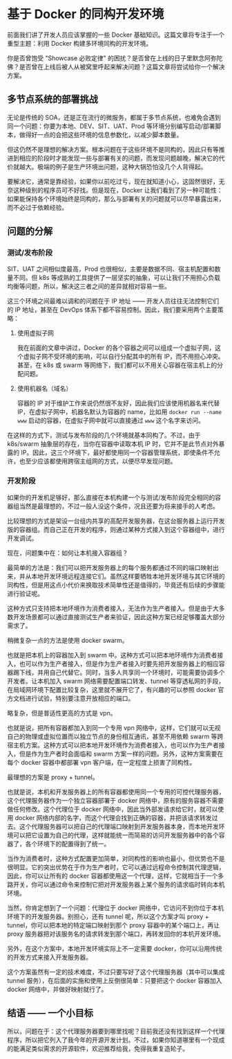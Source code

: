 # 基于 Docker 的同构开发环境

前面我们讲了开发人员应该掌握的一些 Docker 基础知识。这篇文章将专注于一个重型主题：利用 Docker 构建多环境同构的开发环境。

你是否曾饱受 "Showcase 必败定律" 的困扰？是否曾在上线的日子里默念阿弥陀佛？是否曾在上线后被人从被窝里呼起来解决问题？这篇文章将尝试给你一个解决方案。

## 多节点系统的部署挑战

无论是传统的 SOA，还是正在流行的微服务，都属于多节点系统，也难免会遇到同一个问题：你要为本地、DEV、SIT、UAT、Prod 等环境分别编写启动/部署脚本，做得好一点的会把这些环境的信息参数化，以减少脚本数量。

但这仍然不是理想的解决方案。根本问题在于这些环境不是同构的，因此只有等推进到相应的阶段时才能发现一些与部署有关的问题，而发现问题越晚，解决它的代价就越大。极端的例子是生产环境出问题，这种大锅恐怕没几个人背得起。

要解决它，通常是靠经验，如果你以前吃过亏，现在就知道小心，这固然很好，无奈这种级别的程序员可不好找。但是现在，Docker 让我们看到了另一种可能性：如果能保持各个环境始终是同构的，那么与部署有关的问题就可以尽早暴露出来，而不必过于依赖经验。

## 问题的分解

### 测试/发布阶段

SIT、UAT 之间相似度最高，Prod 也很相似，主要是数据不同、宿主机配置和数量不同。但 k8s 等成熟的工具提供了一层坚实的抽象，可以让我们不用担心负载均衡等问题，所以，解决这三者之间的差异就相对容易一些。

这三个环境之间最难以调和的问题在于 IP 地址 —— 开发人员往往无法控制它们的 IP 地址，甚至在 DevOps 体系下都不容易控制。因此，我们要采用两个主要策略：

1. 使用虚拟子网

   我在前面的文章中讲过，Docker 的各个容器之间可以组成一个虚拟子网，这个虚拟子网不受环境的影响，可以自行分配其中的所有 IP，而不用担心冲突。甚至，在 k8s 或 swarm 等网络下，我们都可以不用关心容器在宿主机上的分配问题。

1. 使用机器名（域名）

   容器的 IP 对于维护工作来说仍然很不友好，因此我们应该使用机器名来代替 IP，在虚拟子网中，机器名默认为容器的 name，比如用 `docker run --name www` 启动的容器，在虚拟子网中就可以直接通过 `www` 这个名字来访问。

在这样的方式下，测试与发布阶段的几个环境就基本同构了。不过，由于 k8s/swarm 抽象层的存在，当你在容器中读取本机 IP 时，它并不是此节点对外暴露的 IP。因此，这三个环境下，最好都使用同一个容器管理系统，即使条件不允许，也至少应该都使用跨宿主组网的方式，以便尽早发现问题。

### 开发阶段

如果你的开发机足够好，那么直接在本机构建一个与测试/发布阶段完全相同的容器组当然是最理想的，不过一般人没这个条件，况且还要为将来接手的人考虑。

比较理想的方式是架设一台组内共享的高配开发服务器，在这台服务器上运行开发版的容器组。而自己正在开发的程序，则通过某种方式接入到这个容器组中，进行开发调试。

现在，问题集中在：如何让本机接入容器组？

最简单的方法是：我们可以把开发服务器上的每个服务都通过不同的端口映射出来，并从本地开发环境远程连接它们。虽然这样要牺牲本地开发环境与其它环境的同构性，但是用这点小代价来换取技术简单性还是值得的，毕竟还有后续的步骤能进行验证呢。

这种方式只支持把本地环境作为消费者接入，无法作为生产者接入。但是由于大多数开发场景都可以通过直接测试生产者来验证，因此这种方案已经足够覆盖大部分需求了。

稍微复杂一点的方法是使用 docker swarm。

也就是把本机上的容器加入到 swarm 中。这种方式可以把本地环境作为消费者接入，也可以作为生产者接入，但是作为生产者接入时要先把开发服务器上的相应容器踢下线，并用自己代替它。同时，当多人共享同一个环境时，可能需要协调多个开发者。让本机加入 swarm 网络需要配置端口转发、tunnel 等穿透私网的手段，在局域网环境下配置比较复杂，这里就不展开它了，有兴趣的可以参照 docker 官方文档进行试验，特别要注意开放相应的端口。

略复杂，但是普适性更高的方式是 vpn。

也就是说，把所有容器都加入到同一个专用 vpn 网络中，这样，它们就可以无视自己的物理或虚拟位置而以独立节点的身份相互通讯，甚至不用依赖 swarm 等跨宿主机方案。这种方式可以把本地开发环境作为消费者接入，也可以作为生产者接入，但是作为生产者时会面临和 swarm 方案一样的问题。另外，这种方案需要在每个 docker 容器中都部署 vpn 客户端，在一定程度上损害了同构性。

最理想的方案是 proxy + tunnel。

也就是说，本机和开发服务器上的所有容器都使用同一个专用的可控代理服务器，这个代理服务器作为一个独立容器部署于 docker 网络中，原有的服务容器不需要做任何修改。这个代理位于 docker 网络中，因此当外部发请求给它时，就可以使用 docker 网络内部的名字，而这个代理会找到正确的容器，并把该请求转发过去。这个代理服务器可以把自己的代理端口映射到开发服务器本身，而本地开发环境可以把它设置为自己的代理，这样就能统一而简易的访问开发服务器中的各个容器了，各个环境下的配置得到了统一。

当作为消费者时，这种方式配置更加简单，对同构性的影响也最小，但优势也不是很明显。它的突出优势在于作为生产者时，它可以通过远程命令控制其代理逻辑，因此，你可以让所有的 docker 容器都使用这一个代理，这样，它就相当于一个多路开关，你可以通过命令来控制它把对开发服务器上某个服务的请求临时转向本机环境。

当然，你肯定想到了一个问题：代理位于 docker 网络中，它访问不到你位于本机环境下的开发服务器。别担心，还有 tunnel 呢，所以这个方案才叫 proxy + tunnel，你可以把本地的特定端口映射到那个 proxy 容器中的某个端口上，再让 proxy 服务器把对该服务名的请求转发到那个端口，再转发回你的本机开发环境。

另外，在这个方案中，本地开发环境实际上不一定需要 docker，你可以沿用传统的开发方式来接入开发服务器。

这个方案虽然有一定的技术难度，不过只要写好了这个代理服务器（其中可以集成 tunnel 服务），在后面的实施和使用上反倒很简单：只要把这个 docker 容器加入 docker 网络中，并做好映射就行了。

## 结语 —— 一个小目标

所以，问题在于：这个代理服务器要到哪里找呢？目前我还没有找到这样一个代理程序，所以把它列入了我今年的开源开发计划。不过，如果你知道哪里有一个现成的能满足类似需求的开源软件，欢迎推荐给我，免得我重复造轮子。
